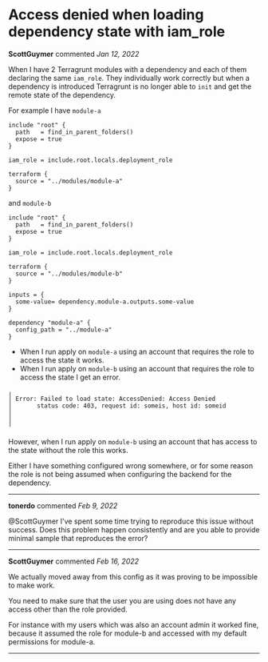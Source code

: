 # Access denied when loading dependency state with iam_role

**ScottGuymer** commented *Jan 12, 2022*

When I have 2 Terragrunt modules with a dependency and each of them declaring the same `iam_role`. They individually work correctly but when a dependency is introduced Terragrunt is no longer able to `init` and get the remote state of the dependency.

For example I have `module-a`

```
include "root" {
  path   = find_in_parent_folders()
  expose = true
}

iam_role = include.root.locals.deployment_role

terraform {
  source = "../modules/module-a"
}
```

and `module-b`

```
include "root" {
  path   = find_in_parent_folders()
  expose = true
}

iam_role = include.root.locals.deployment_role

terraform {
  source = "../modules/module-b"
}

inputs = {
  some-value= dependency.module-a.outputs.some-value
}

dependency "module-a" {
  config_path = "../module-a"
}
```

- When I run apply on `module-a` using an account that requires the role to access the state it works.
- When I run apply on `module-b` using an account that requires the role to access the state I get an error. 

```
╷
│ Error: Failed to load state: AccessDenied: Access Denied
│       status code: 403, request id: someis, host id: someid
│
│
╵
```

However, when I run apply on `module-b` using an account that has access to the state without the role this works. 

Either I have something configured wrong somewhere, or for some reason the role is not being assumed when configuring the backend for the dependency.
<br />
***


**tonerdo** commented *Feb 9, 2022*

@ScottGuymer I've spent some time trying to reproduce this issue without success. Does this problem happen consistently and are you able to provide minimal sample that reproduces the error?
***

**ScottGuymer** commented *Feb 16, 2022*

We actually moved away from this config as it was proving to be impossible to make work.

You need to make sure that the user you are using does not have any access other than the role provided. 

For instance with my users which was also an account admin it worked fine, because it assumed the role for module-b and accessed with my default permissions for module-a.

***

